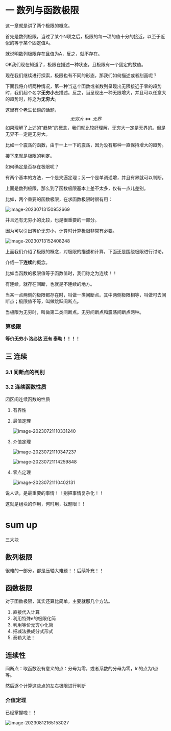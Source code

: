 # 一 数列与函数极限

 这一章就是讲了两个极限的概念。

首先是数列极限，当过了某个N项之后，极限的每一项的值十分的接近，以至于近似的等于某个固定值A。

就说明数列极限存在且值为A，反之，就不存在。

OK我们现在知道了，极限在描述一种状态，且极限有一个固定的数值。

现在我们继续进行探索，极限也有不同的形态，那我们如何描述或者刻画呢？

下面我将介绍两种情况，第一种当这个函数或者数列呈现出无限接近于零的趋势时，我们起个名字**无穷小**去描述。反之，当呈现出一种无限增大，并且可以任意大的趋势时，称之为**无穷大**。

这里有个老生长谈的话题，
$$
无穷大\Leftrightarrow 无界
$$
如果理解了上述的“趋势”的概念，我们就比较好理解，无穷大一定是无界的。但是无界不一定是无穷大。

比如一个震荡的函数，由于一上一下的震荡，因为没有那种一直保持增大的趋势。

接下来就是极限的判定。

如何确定是否存在极限呢？

有两个基本的方法，一个是夹逼定理；另一个是单调递增，并且有界就可以判断。



上面是数列极限，那么到了函数极限基本上差不太多，仅有一点儿差别。

比如，两个重要的函数极限，在求函数极限时很有用：

![image-20230713150952669](https://taufik.oss-cn-beijing.aliyuncs.com/img/image-20230713150952669.png)

并且还有无穷小的比较，也是很重要的一部分。

因为可以引出等价无穷小，计算时计算极限非常有必要。

![image-20230713152408248](https://taufik.oss-cn-beijing.aliyuncs.com/img/image-20230713152408248.png)



上面我们介绍了极限的概念，对极限的描述和计算，下面还是围绕极限进行讨论。

介绍一下**连续**的概念。

比如当函数的极限值等于函数值时，我们称之为连续！！

有连续，就存在间断，也就是不连续的地方。

当某一点两侧的极限都存在时，叫做一类间断点。其中两侧极限相等，叫做可去间断点；极限值不等，叫做跳跃间断点。

当极限为无穷时，叫做第二类间断点。无穷间断点和震荡间断点两种。

### 算极限

**等价无穷小 洛必达 还有 泰勒！！！！**



## 三 连续

### 3.1 间断点的判别

### 3.2 连续函数性质 

闭区间连续函数的性质

1. 有界性

2. 最值定理

   ![image-20230721110331240](https://taufik.oss-cn-beijing.aliyuncs.com/img/image-20230721110331240.png)

3. 介值定理

   ![image-20230721110347237](https://taufik.oss-cn-beijing.aliyuncs.com/img/image-20230721110347237.png)

   ![image-20230721114259848](https://taufik.oss-cn-beijing.aliyuncs.com/img/image-20230721114259848.png)

4. 零点定理

   ![image-20230721110402131](https://taufik.oss-cn-beijing.aliyuncs.com/img/image-20230721110402131.png)

说人话，是最重要的事情！！别把事情复杂化！！

这就是组块的作用，何时用，找题眼！！



# sum up

三大块

## 数列极限

很难的一部分，都是压轴大难题！！后续补充！！

## 函数极限

对于函数极限，其实还算比简单，主要就那几个方法。

1. 直接代入计算
2. 利用特殊e的极限化简
3. 利用等价无穷小化简
4. 把减法换成分式形式
5. 泰勒大法！

## 连续性

间断点：取函数没有意义的点：分母为零，或者系数的分母为零，ln的点为1点等。

然后逐个计算这些点的左右极限进行判断

### 介值定理

已经掌握啦！！

![image-20230812165153027](https://taufik.oss-cn-beijing.aliyuncs.com/img/image-20230812165153027.png)
